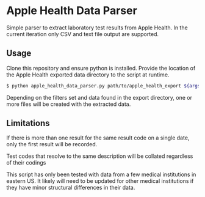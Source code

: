 
# Apple Health Data Parser

Simple parser to extract laboratory test results from Apple Health. In the current iteration only CSV and text file output are supported.

## Usage

Clone this repository and ensure python is installed. Provide the location of the Apple Health exported data directory to the script at runtime.

```bash
$ python apple_health_data_parser.py path/to/apple_health_export ${args}
```

Depending on the filters set and data found in the export directory, one or more files will be created with the extracted data.

## Limitations

If there is more than one result for the same result code on a single date, only the first result will be recorded.

Test codes that resolve to the same description will be collated regardless of their codings

This script has only been tested with data from a few medical institutions in eastern US. It likely will need to be updated for other medical institutions if they have minor structural differences in their data.

